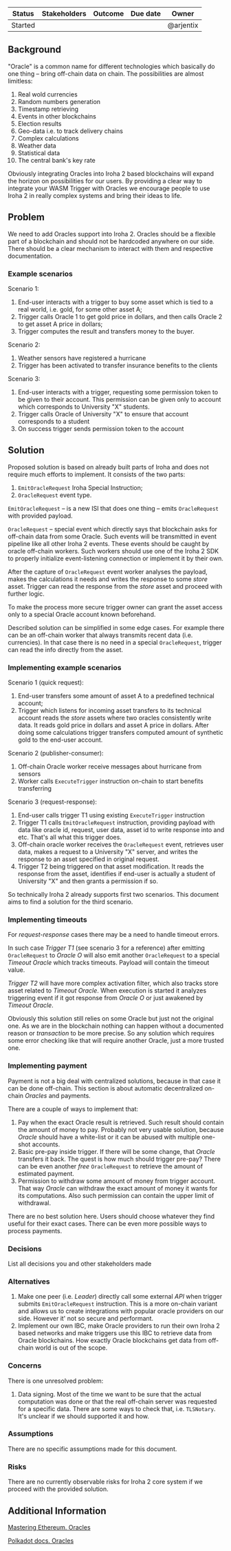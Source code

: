 | Status  | Stakeholders | Outcome | Due date |   Owner   |
| :-----: | :----------: | :-----: | :------: | :-------: |
| Started |              |         |          | @arjentix |



## Background

"Oracle" is a common name for different technologies which basically do one thing – bring off-chain data on chain. The possibilities are almost limitless:

1. Real wold currencies
2. Random numbers generation
3. Timestamp retrieving
4. Events in other blockchains
5. Election results
6. Geo-data i.e. to track delivery chains
7. Complex calculations
8. Weather data
9. Statistical data
10. The central bank's key rate

Obviously integrating Oracles into Iroha 2 based blockchains will expand the horizon on possibilities for our users. By providing a clear way to integrate your WASM Trigger with Oracles we encourage people to use Iroha 2 in really complex systems and bring their ideas to life.

## Problem

We need to add Oracles support into Iroha 2. Oracles should be a flexible part of a blockchain and should not be hardcoded anywhere on our side. There should be a clear mechanism to interact with them and respective documentation.

### Example scenarios

 Scenario 1:

1. End-user interacts with a trigger to buy some asset which is tied to a real world, i.e. gold, for some other asset A;
2. Trigger calls Oracle 1 to get gold price in dollars, and then calls Oracle 2 to get asset A price in dollars;
3. Trigger computes the result and transfers money to the buyer.

Scenario 2:

1. Weather sensors have registered a hurricane
2. Trigger has been activated to transfer insurance benefits to the clients

 Scenario 3:

1. End-user interacts with a trigger, requesting some permission token to be given to their account. This permission can be given only to account which corresponds to University "X" students.
2. Trigger calls Oracle of University "X" to ensure that account corresponds to a student
3. On success trigger sends permission token to the account

## Solution

Proposed solution is based on already built parts of Iroha and does not require much efforts to implement.
It consists of the two parts:

1. `EmitOracleRequest` Iroha Special Instruction;
2. `OracleRequest` event type.

`EmitOracleRequest`  – is a new ISI that does one thing – emits `OracleRequest` with provided payload.

`OracleRequest`  – special event which directly says that blockchain asks for off-chain data from some Oracle. Such events will be transmitted in event pipeline like all other Iroha 2 events.
These events should be caught by oracle off-chain workers. Such workers should use one of the Iroha 2 SDK to properly initialize event-listening connection or implement it by their own.

After the capture of `OracleRequest` event worker analyses the payload, makes the calculations it needs and writes the response to some *store* asset. Trigger can read the response from the *store* asset and proceed with further logic.

To make the process more secure trigger owner can grant the asset access only to a special Oracle account known beforehand.

Described solution can be simplified in some edge cases. For example there can be an off-chain worker that always transmits recent data (i.e. currencies). In that case there is no need in a special `OracleRequest`, trigger can read the info directly from the asset.

### Implementing example scenarios

Scenario 1 (quick request):

1. End-user transfers some amount of asset A to a predefined technical account;
2. Trigger which listens for incoming asset transfers to its technical account reads the *store* assets where two oracles consistently write data. It reads gold price in dollars and asset A price in dollars. After doing some calculations trigger transfers computed amount of synthetic gold to the end-user account.

Scenario 2 (publisher-consumer):

1. Off-chain Oracle worker receive messages about hurricane from sensors
2. Worker calls `ExecuteTrigger` instruction on-chain to start benefits transferring

Scenario 3 (request-response):

1. End-user calls trigger T1 using existing `ExecuteTrigger` instruction
2. Trigger T1 calls `EmitOracleRequest` instruction, providing payload with data like oracle id, request, user data, asset id to write response into and etc. That's all what this trigger does.
3. Off-chain oracle worker receives the `OracleRequest` event, retrieves user data, makes a request to a University "X" server, and writes the response to an asset specified in original request.
4. Trigger T2 being triggered on that asset modification. It reads the response from the asset, identifies if end-user is actually a student of University "X" and then grants a permission if so.

So technically Iroha 2 already supports first two scenarios. This document aims to find a solution for the third scenario.

### Implementing timeouts

For *request-response* cases there may be a need to handle timeout errors.

In such case *Trigger T1* (see scenario 3 for a reference) after emitting `OracleRequest` to *Oracle O* will also emit another `OracleRequest` to a special *Timeout Oracle* which tracks timeouts. Payload will contain the timeout value.

*Trigger T2* will have more complex activation filter, which also tracks store asset related to *Timeout Oracle*. When execution is started it analyzes triggering event if it got response from *Oracle O* or just awakened by *Timeout Oracle*.

Obviously this solution still relies on some Oracle but just not the original one. As we are in the blockchain nothing can happen without a documented reason or *transaction* to be more precise. So any solution which requires some error checking like that will require another Oracle, just a more trusted one.

### Implementing payment

Payment is not a big deal with centralized solutions, because in that case it can be done off-chain. This section is about automatic decentralized on-chain *Oracles* and payments.

There are a couple of ways to implement that:

1. Pay when the exact Oracle result is retrieved. Such result should contain the amount of money to pay. Probably not very usable solution, because *Oracle* should have a white-list or it can be abused with multiple one-shot accounts.
2. Basic pre-pay inside trigger. If there will be some change, that *Oracle* transfers it back. The quest is how much should trigger pre-pay? There can be even another *free* `OracleRequest` to retrieve the amount of estimated payment.
3. Permission to withdraw some amount of money from trigger account. That way *Oracle* can withdraw the exact amount of money it wants for its computations. Also such permission can contain the upper limit of withdrawal.

There are no best solution here. Users should choose whatever they find useful for their exact cases. There can be even more possible ways to process payments.

### Decisions

List all decisions you and other stakeholders made

### Alternatives

1. Make one peer (i.e. *Leader*) directly call some external *API* when trigger submits `EmitOracleRequest` instruction. This is a more on-chain variant and allows us to create integrations with popular oracle providers on our side. However it' not so secure and performant.
2. Implement our own IBC, make Oracle providers to run their own Iroha 2 based networks and make triggers use this IBC to retrieve data from Oracle blockchains. How exactly Oracle blockchains get data from off-chain world is out of the scope.

### Concerns

There is one unresolved problem:

1. Data signing. Most of the time we want to be sure that the actual computation was done or that the real off-chain server was requested for a specific data. There are some ways to check that, i.e. `TLSNotary`. It's unclear if we should supported it and how.

### Assumptions

There are no specific assumptions made for this document.

### Risks

There are no currently observable risks for Iroha 2 core system if we proceed with the provided solution.

## Additional Information

[Mastering Ethereum. Oracles](https://github.com/ethereumbook/ethereumbook/blob/develop/11oracles.asciidoc)

[Polkadot docs. Oracles](https://wiki.polkadot.network/docs/build-oracle)